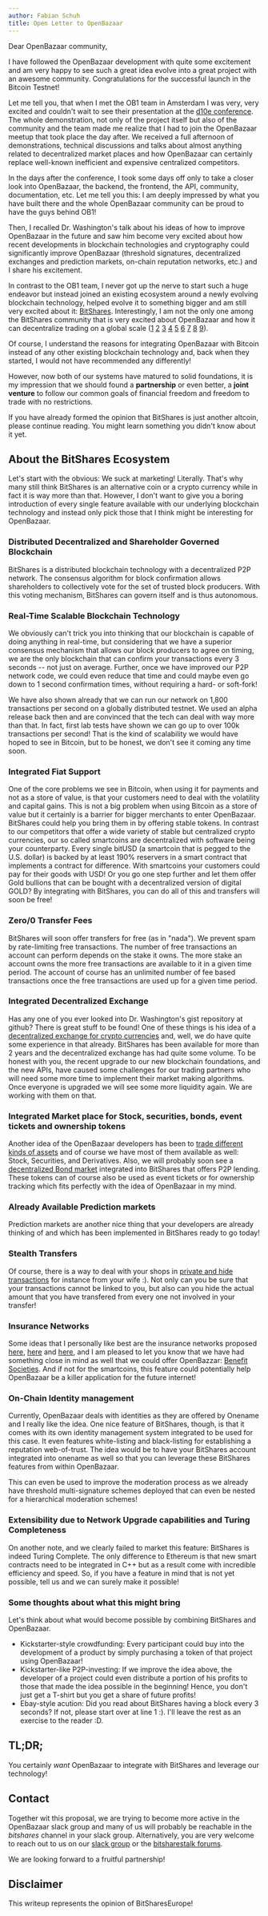 ```yaml
---
author: Fabian Schuh
title: Open Letter to OpenBazaar
---
```

Dear OpenBazaar community,

I have followed the OpenBazaar development with quite some excitement and am very happy to see such a great idea evolve into a great project with an awesome community. Congratulations for the successful launch in the Bitcoin Testnet!

<!--more-->

Let me tell you, that when I met the OB1 team in Amsterdam I was very, very excited and couldn't wait to see their presentation at the [d10e conference](http://d10e.org). The whole demonstration, not only of the project itself but also of the community and the team made me realize that I had to join the OpenBazaar meetup that took place the day after. We received a full afternoon of demonstrations, technical discussions and talks about almost anything related to decentralized market places and how OpenBazaar can certainly replace well-known inefficient and expensive centralized competitors.

In the days after the conference, I took some days off only to take a closer look into OpenBazaar, the backend, the frontend, the API, community, documentation, etc. Let me tell you this: I am deeply impressed by what you have built there and the whole OpenBazaar community can be proud to have the guys behind OB1!

Then, I recalled Dr. Washington's talk about his ideas of how to improve OpenBazaar in the future and saw him become very excited about how recent developments in blockchain technologies and cryptography could significantly improve OpenBazaar (threshold signatures, decentralized exchanges and prediction markets, on-chain reputation networks, etc.) and I share his excitement.

In contrast to the OB1 team, I never got up the nerve to start such a huge endeavor but instead joined an existing ecosystem around a newly evolving blockchain technology, helped evolve it to something bigger and am still very excited about it: [BitShares](http://BitShares.org). Interestingly, I am not the only one among the BitShares community that is very excited about OpenBazaar and how it can decentralize trading on a global scale ([1](https://bitsharestalk.org/index.php/topic,9651.0.html) [2](https://bitsharestalk.org/index.php/topic,7716.0.html) [3](https://bitsharestalk.org/index.php/topic,21633.0.html) [4](https://bitsharestalk.org/index.php/topic,8180.0.html) [5](https://bitsharestalk.org/index.php/topic,21508.0.html) [6](https://bitsharestalk.org/index.php/topic,6782.0.html) [7](https://bitsharestalk.org/index.php/topic,9554.0.html) [8](https://bitsharestalk.org/index.php/topic,20493.0.html) [9](https://bitsharestalk.org/index.php/topic,15885.0.html)).

Of course, I understand the reasons for integrating OpenBazaar with Bitcoin instead of any other existing blockchain technology and, back when they started, I would not have recommended any differently!

However, now both of our systems have matured to solid foundations, it is my impression that we should found a **partnership** or even better, a **joint venture** to follow our common goals of financial freedom and freedom to trade with no restrictions.

If you have already formed the opinion that BitShares is just another altcoin, please continue reading. You might learn something you didn't know about it yet.

About the BitShares Ecosystem
-----------------------------

Let's start with the obvious: We suck at marketing! Literally. That's why many still think BitShares is an alternative coin or a crypto currency while in fact it is way more than that. However, I don't want to give you a boring introduction of every single feature available with our underlying blockchain technology and instead only pick those that I think might be interesting for OpenBazaar. 

### Distributed Decentralized and Shareholder Governed Blockchain

BitShares is a distributed blockchain technology with a decentralized P2P network. The consensus algorithm for block confirmation allows shareholders to collectively vote for the set of trusted block producers. With this voting mechanism, BitShares can govern itself and is thus autonomous.

### Real-Time Scalable Blockchain Technology

We obviously can't trick you into thinking that our blockchain is capable of doing anything in real-time, but considering that we have a superior consensus mechanism that allows our block producers to agree on timing, we are the only blockchain that can confirm your transactions every 3 seconds -- not just on average. Further, once we have improved our P2P network code, we could even reduce that time and could maybe even go down to 1 second confirmation times, without requiring a hard- or soft-fork!

We have also shown already that we can run our network on 1,800 transactions per second on a globally distributed testnet. We used an alpha release back then and are convinced that the tech can deal with way more than that. In fact, first lab tests have shown we can go up to over 100k transactions per second! That is the kind of scalability we would have hoped to see in Bitcoin, but to be honest, we don't see it coming any time soon.

### Integrated Fiat Support

One of the core problems we see in Bitcoin, when using it for payments and not as a store of value, is that your customers need to deal with the volatility and capital gains. This is not a big problem when using Bitcoin as a store of value but it certainly is a barrier for bigger merchants to enter OpenBazaar. BitShares could help you bring them in by offering stable tokens. In contrast to our competitors that offer a wide variety of stable but centralized crypto currencies, our so called smartcoins are decentralized with software being your counterparty. Every single bitUSD (a smartcoin that is pegged to the U.S. dollar) is backed by at least 190% reservers in a smart contract that implements a contract for difference. With smartcoins your customers could pay for their goods with USD! Or you go one step further and let them offer Gold bullions that can be bought with a decentralized version of digital GOLD? By integrating with BitShares, you can do all of this and transfers will soon be free! 

### Zero/0 Transfer Fees

BitShares will soon offer transfers for free (as in "nada"). We prevent spam by rate-limiting free transactions. The number of free transactions an account can perform depends on the stake it owns. The more stake an account owns the more free transactions are available to it in a given time period. The account of course has an unlimited number of fee based transactions once the free transactions are used up for a given time period.

### Integrated Decentralized Exchange

Has any one of you ever looked into Dr. Washington's gist repository at github? There is great stuff to be found! One of these things is his idea of a [decentralized exchange for crypto currencies](https://gist.github.com/drwasho/aa6ab79e92f2a876073e) and, well, we do have quite some experience in that already. BitShares has been available for more than 2 years and the decentralized exchange has had quite some volume. To be honest with you, the recent upgrade to our new blockchain foundations, and the new APIs, have caused some challenges for our trading partners who will need some more time to implement their market making algorithms. Once everyone is upgraded we will see some more liquidity  again. We are working with them on that.

### Integrated Market place for Stock, securities, bonds, event tickets and ownership tokens

Another idea of the OpenBazaar developers has been to [trade different kinds of assets](https://github.com/drwasho/openbazaar-documentation/blob/master/04%20Marketplaces.md#4-marketplaces) and of course we have most of them available as well: Stock, Securities, and Derivatives. Also, we will probably soon see a [decentralized Bond market](https://gist.github.com/drwasho/2c40b91e169f55988618) integrated into BitShares that offers P2P lending. These tokens can of course also be used as event tickets or for ownership tracking which fits perfectly with the idea of OpenBazaar in my mind.
 
### Already Available Prediction markets

Prediction markets are another nice thing that your developers are already thinking of and which has been implemented in BitShares ready to go today!

### Stealth Transfers

Of course, there is a way to deal with your shops in [private and hide transactions](https://gist.github.com/drwasho/a0225f5455e508095ac2) for instance from your wife :). Not only can you be sure that your transactions cannot be linked to you, but also can you hide the actual amount that you have transfered from every one not involved in your transfer!

### Insurance Networks

Some ideas that I personally like best are the insurance networks proposed [here](https://gist.github.com/drwasho/3670bb1c59e620fffb24), [here](https://gist.github.com/drwasho/9759924342859872851e) and [here](https://gist.github.com/drwasho/352a565475a7f1e6dda0), and I am pleased to let you know that we have had something close in mind as well that we could offer OpenBazzar: [Benefit Societies](https://github.com/bitshares/bsips/blob/master/bsip-0009.md). And if not for the smartcoins, this feature could potentially help OpenBazaar be a killer application for the future internet!

### On-Chain Identity management

Currently, OpenBazaar deals with identities as they are offered by Onename and I really like the idea. One nice feature of BitShares, though, is that it comes with its own identity management system integrated to be used for this case. It even features white-listing and black-listing for establishing a reputation web-of-trust. The idea would be to have your BitShares account integrated into onename as well so that you can leverage these BitShares features from within OpenBazaar.

This can even be used to improve the moderation process as we already have threshold multi-signature schemes deployed that can even be nested for a hierarchical moderation schemes!

### Extensibility due to Network Upgrade capabilities and Turing Completeness

On another note, and we clearly failed to market this feature: BitShares is indeed Turing Complete. The only difference to Ethereum is that new smart contracts need to be integrated in C++ but as a result come with incredible efficiency and speed. So, if you have a feature in mind that is not yet possible, tell us and we can surely make it possible!

### Some thoughts about what this might bring

Let's think about what would become possible by combining BitShares and OpenBazaar.

* Kickstarter-style crowdfunding:
  Every participant could buy into the development of a product by
  simply purchasing a token of that project using OpenBazaar!
* Kickstarter-like P2P-investing:
  If we improve the idea above, the developer of a project could even
  distribute a portion of his profits to those that made the idea
  possible in the beginning! Hence, you don't just get a T-shirt but you
  get a share of future profits!
* Ebay-style acution:
  Did you read about BitShares having a block every 3 seconds? If not,
  please start over at line 1 :). I'll leave the rest as an exercise to
  the reader :D.

TL;DR;
------

You certainly *want* OpenBazaar to integrate with BitShares and leverage our technology!

Contact
-------

Together wit this proposal, we are trying to become more active in the OpenBazaar slack group and many of us will probably be reachable in the *bitshares* channel in your slack group. Alternatively, you are very welcome to reach out to us on our [slack group](http://slack.bitshares.org) or the [bitsharestalk forums](http://bitsharestalk.org).

We are looking forward to a fruitful partnership!

Disclaimer
----------

This writeup represents the opinion of BitSharesEurope!
